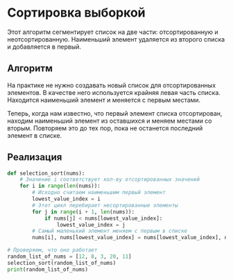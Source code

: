 # Cортировка выборкой #

Этот алгоритм сегментирует список на две части: отсортированную и неотсортированную. Наименьший элемент удаляется из второго списка и добавляется в первый.

## Алгоритм ##

На практике не нужно создавать новый список для отсортированных элементов. В качестве него используется крайняя левая часть списка. Находится наименьший элемент и меняется с первым местами.

Теперь, когда нам известно, что первый элемент списка отсортирован, находим наименьший элемент из оставшихся и меняем местами со вторым. Повторяем это до тех пор, пока не останется последний элемент в списке.

## Реализация ##

```python
def selection_sort(nums):
    # Значение i соответствует кол-ву отсортированных значений
    for i in range(len(nums)):
        # Исходно считаем наименьшим первый элемент
        lowest_value_index = i
        # Этот цикл перебирает несортированные элементы
        for j in range(i + 1, len(nums)):
            if nums[j] < nums[lowest_value_index]:
                lowest_value_index = j
        # Самый маленький элемент меняем с первым в списке
        nums[i], nums[lowest_value_index] = nums[lowest_value_index], nums[i]

# Проверяем, что оно работает
random_list_of_nums = [12, 8, 3, 20, 11]
selection_sort(random_list_of_nums)
print(random_list_of_nums)
```
